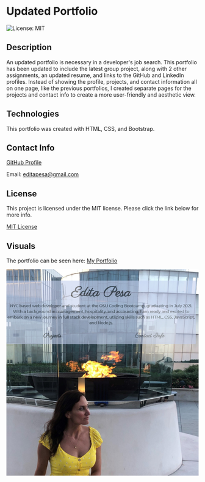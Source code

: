 # Updated Portfolio
![License: MIT](https://img.shields.io/badge/License-MIT-yellow.svg)


## Description
An updated portfolio is necessary in a developer's job search. This portfolio has been updated to include the latest group project, along with 2 other assignments, an updated resume, and links to the GitHub and LinkedIn profiles. Instead of showing the profile, projects, and contact information all on one page, like the previous portfolios, I created separate pages for the projects and contact info to create a more user-friendly and aesthetic view.

## Technologies
This portfolio was created with HTML, CSS, and Bootstrap.


## Contact Info
[GitHub Profile](https://github.com/editapesa)

Email: editapesa@gmail.com


## License
This project is licensed under the MIT license. Please click the link below for more info.

[MIT License](https://opensource.org/licenses/MIT)

## Visuals
The portfolio can be seen here: [My Portfolio](https://editapesa.github.io/Portfolio-3.0/)

![demo pic](assets\images\demo-pic.jpg)
